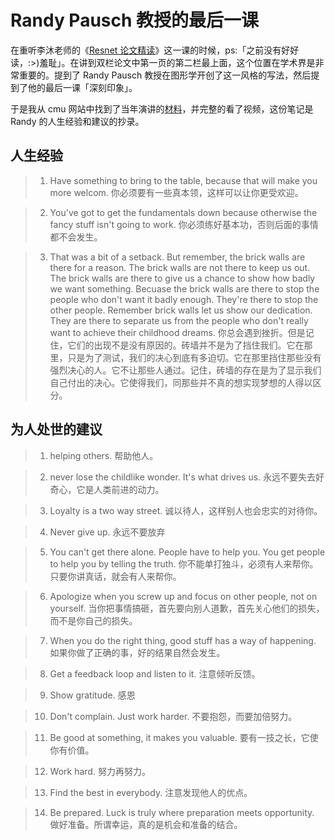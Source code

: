 # Randy Pausch 教授的最后一课


在重听李沐老师的《[Resnet 论文精读](https://www.youtube.com/watch?v=NnSldWhSqvY&list=PLFXJ6jwg0qW-7UM8iUTj3qKqdhbQULP5I&index=4)》这一课的时候，ps:「之前没有好好读，:>)羞耻」。在讲到双栏论文中第一页的第二栏最上面，这个位置在学术界是非常重要的。提到了 Randy Pausch 教授在图形学开创了这一风格的写法，然后提到了他的最后一课「深刻印象」。

于是我从 cmu 网站中找到了当年演讲的[材料](https://www.cmu.edu/randyslecture/)，并完整的看了视频，这份笔记是 Randy 的人生经验和建议的抄录。

## 人生经验

> 1. Have something to bring to the table, because that will make you more welcom.
>    你必须要有一些真本领，这样可以让你更受欢迎。

> 2. You've got to get the fundamentals down because otherwise the fancy stuff isn't going to work.
>    你必须练好基本功，否则后面的事情都不会发生。

> 3. That was a bit of a setback. But remember, the brick walls are there for a reason. The brick walls are not there to keep us out. The brick walls are there to give us a chance to show how badly we want something. Becuase the brick walls are there to stop the people who don't want it badly enough. They're there to stop the other people. Remember brick walls let us show our dedication. They are there to separate us from the people who don't really want to achieve their childhood dreams.
>    你总会遇到挫折。但是记住，它们的出现不是没有原因的。砖墙并不是为了挡住我们。它在那里，只是为了测试，我们的决心到底有多迫切。它在那里挡住那些没有强烈决心的人。它不让那些人通过。记住，砖墙的存在是为了显示我们自己付出的决心。它使得我们，同那些并不真的想实现梦想的人得以区分。

## 为人处世的建议

> 1. helping others. 帮助他人。

> 2. never lose the childlike wonder. It's what drives us. 永远不要失去好奇心，它是人类前进的动力。

> 3. Loyalty is a two way street. 诚以待人，这样别人也会忠实的对待你。

> 4. Never give up. 永远不要放弃

> 5. You can't get there alone. People have to help you. You get people to help you by telling the truth. 你不能单打独斗，必须有人来帮你。只要你讲真话，就会有人来帮你。

> 6. Apologize when you screw up and focus on other people, not on yourself. 当你把事情搞砸，首先要向别人道歉，首先关心他们的损失，而不是你自己的损失。

> 7. When you do the right thing, good stuff has a way of happening. 如果你做了正确的事，好的结果自然会发生。

> 8. Get a feedback loop and listen to it. 注意倾听反馈。

> 9. Show gratitude. 感恩

> 10. Don't complain. Just work harder. 不要抱怨，而要加倍努力。

> 11. Be good at something, it makes you valuable. 要有一技之长，它使你有价值。

> 12. Work hard. 努力再努力。

> 13. Find the best in everybody. 注意发现他人的优点。

> 14. Be prepared. Luck is truly where preparation meets opportunity. 做好准备。所谓幸运，真的是机会和准备的结合。

